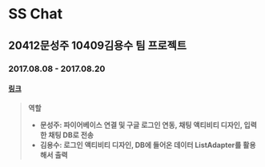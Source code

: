 # SS Chat
## 20412문성주 10409김용수 팀 프로젝트
### 2017.08.08 - 2017.08.20
#### [링크](https://play.google.com/store/apps/details?id=com.smartspatial.sschat)
> __역할__
> - __문성주: 파이어베이스 연결 및 구글 로그인 연동, 채팅 액티비티 디자인, 입력한 채팅 DB로 전송__
> - __김용수: 로그인 액티비티 디자인, DB에 들어온 데이터 ListAdapter를 활용해서 출력__
